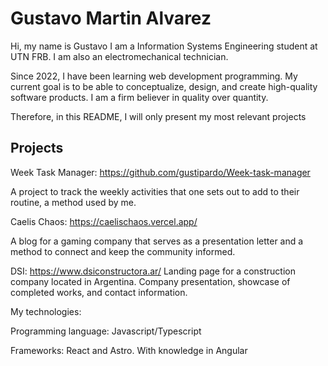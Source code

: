 # Gustavo Martin Alvarez
Hi, my name is Gustavo
I am a Information Systems Engineering student at UTN FRB.
I am also an electromechanical technician.

Since 2022, I have been learning web development programming. My current goal is to be able to conceptualize, design, and create high-quality software products.
I am a firm believer in quality over quantity.

Therefore, in this README, I will only present my most relevant projects
## Projects
Week Task Manager: https://github.com/gustipardo/Week-task-manager

A project to track the weekly activities that one sets out to add to their routine, a method used by me.

Caelis Chaos: https://caelischaos.vercel.app/

A blog for a gaming company that serves as a presentation letter and a method to connect and keep the community informed.

DSI: https://www.dsiconstructora.ar/
Landing page for a construction company located in Argentina. Company presentation, showcase of completed works, and contact information.

My technologies:

Programming language: Javascript/Typescript

Frameworks: React and Astro. With knowledge in Angular
